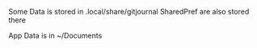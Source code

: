 Some Data is stored in .local/share/gitjournal
SharedPref are also stored there

App Data is in ~/Documents
